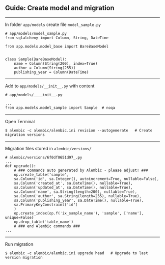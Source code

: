 ## Guide: Create model and migration

---
In folder `app/models` create file `model_sample.py`
```
# app/models/model_sample.py
from sqlalchemy import Column, String, DateTime

from app.models.model_base import BareBaseModel


class Sample(BareBaseModel):
    name = Column(String(200), index=True)
    author = Column(String(255))
    publishing_year = Column(DateTime)

```

---
Add to `app/models/__init__.py` with content
```
# app/models/____init__.py

...
from app.models.model_sample import Sample  # noqa
```

---
Open Terminal
```
$ alembic -c alembic/alembic.ini revision --autogenerate   # Create migration versions
```

---
Migration files stored in `alembic/versions/`
```
# alembic/versions/6f0df0651d97_.py
...
def upgrade():
    # ### commands auto generated by Alembic - please adjust! ###
    op.create_table('sample',
    sa.Column('id', sa.Integer(), autoincrement=True, nullable=False),
    sa.Column('created_at', sa.DateTime(), nullable=True),
    sa.Column('updated_at', sa.DateTime(), nullable=True),
    sa.Column('name', sa.String(length=200), nullable=True),
    sa.Column('author', sa.String(length=255), nullable=True),
    sa.Column('publishing_year', sa.DateTime(), nullable=True),
    sa.PrimaryKeyConstraint('id')
    )
    op.create_index(op.f('ix_sample_name'), 'sample', ['name'], unique=False)
    op.drop_table('table_name')
    # ### end Alembic commands ###
...
```

---
Run migration
```
$ alembic -c alembic/alembic.ini upgrade head   # Upgrade to last version migration
```